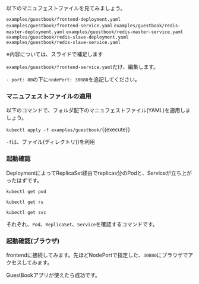 以下のマニュフェストファイルを見てみましょう。

`examples/guestbook/frontend-deployment.yaml`
`examples/guestbook/frontend-service.yaml`
`examples/guestbook/redis-master-deployment.yaml`
`examples/guestbook/redis-master-service.yaml`
`examples/guestbook/redis-slave-deployment.yaml`
`examples/guestbook/redis-slave-service.yaml`

※内容については、スライドで補足します

`examples/guestbook/frontend-service.yaml`だけ、編集します。

`- port: 80`の下に`nodePort: 30080`を追記してください。

### マニュフェストファイルの適用

以下のコマンドで、フォルダ配下のマニュフェストファイル(YAML)を適用しましょう。

`kubectl apply -f examples/guestbook/`{{execute}}

`-f`は、ファイル(ディレクトリ))を利用

### 起動確認

DeploymentによってReplicaSet経由でreplicas分のPodと、Serviceが立ち上がったはずです。

`kubectl get pod`

`kubectl get rs`

`kubectl get svc`

それぞれ、`Pod`、`ReplicaSet`、`Service`を確認するコマンドです。

### 起動確認(ブラウザ)

frontendに接続してみます。先ほどNodePortで指定した、`30080`にブラウザでアクセスしてみます。

GuestBookアプリが使えたら成功です。